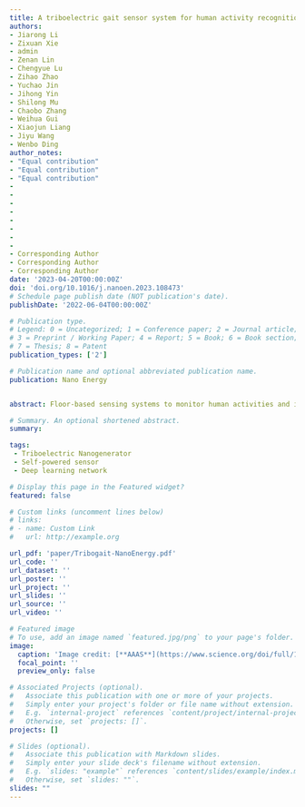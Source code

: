 ```yaml
---
title: A triboelectric gait sensor system for human activity recognition and user identification
authors: 
- Jiarong Li
- Zixuan Xie
- admin
- Zenan Lin
- Chengyue Lu
- Zihao Zhao
- Yuchao Jin
- Jihong Yin
- Shilong Mu
- Chaobo Zhang
- Weihua Gui
- Xiaojun Liang
- Jiyu Wang
- Wenbo Ding
author_notes:
- "Equal contribution"
- "Equal contribution"
- "Equal contribution"
-
-
-
-
-
-
-
-
- Corresponding Author
- Corresponding Author
- Corresponding Author
date: '2023-04-20T00:00:00Z'
doi: 'doi.org/10.1016/j.nanoen.2023.108473'
# Schedule page publish date (NOT publication's date).
publishDate: '2022-06-04T00:00:00Z'

# Publication type.
# Legend: 0 = Uncategorized; 1 = Conference paper; 2 = Journal article;
# 3 = Preprint / Working Paper; 4 = Report; 5 = Book; 6 = Book section;
# 7 = Thesis; 8 = Patent
publication_types: ['2']

# Publication name and optional abbreviated publication name.
publication: Nano Energy


abstract: Floor-based sensing systems to monitor human activities and identify users are essential for smart homes and intelligent buildings. A low-cost, easy-to-fabricate, and flexible gait sensor system based on triboelectric nano- generator (TENG) is presented in this paper, which can transform gait movements, even in the low-frequency form, into electrical impulses without an external power source. To realize this, a TENG-based gait sensor unit with an optimized structure design is proposed to enhance the sensing sensitivity. A sensing insole module is formed by arranging the sensor units according to the foot pressure distribution. The sensor distribution is then explored and improved by comparative studies of gait recognition performance, which increases the recognition efficiency and the possible application in edge computing scenarios. Furthermore, a deep learning network is developed based on long short-term memory (LSTM) and residual units to extract deep features from multi- channel time-series gait data to boost recognition performance. Experimental results demonstrate that the pro- posed gait sensor system can be utilized for human activity recognition and user identification with accuracies of 97.9 % and 99.4 %, respectively. Finally, a gait-sensing-based fitness exercise monitoring system is constructed that can estimate calorie expenditure and distinguish between standard and non-standard fitness activities with an accuracy of 97.2 %. This work can be extended to various application scenarios such as security surveillance, health monitoring, and intelligent control, which provides a new ubiquitous self-powered sensing solution for the Internet of Things (IoT).

# Summary. An optional shortened abstract.
summary: 

tags:
 - Triboelectric Nanogenerator
 - Self-powered sensor
 - Deep learning network

# Display this page in the Featured widget?
featured: false

# Custom links (uncomment lines below)
# links:
# - name: Custom Link
#   url: http://example.org

url_pdf: 'paper/Tribogait-NanoEnergy.pdf'
url_code: ''
url_dataset: ''
url_poster: ''
url_project: ''
url_slides: ''
url_source: ''
url_video: ''

# Featured image
# To use, add an image named `featured.jpg/png` to your page's folder.
image:
  caption: 'Image credit: [**AAAS**](https://www.science.org/doi/full/10.1126/sciadv.abl3742)'
  focal_point: ''
  preview_only: false

# Associated Projects (optional).
#   Associate this publication with one or more of your projects.
#   Simply enter your project's folder or file name without extension.
#   E.g. `internal-project` references `content/project/internal-project/index.md`.
#   Otherwise, set `projects: []`.
projects: []

# Slides (optional).
#   Associate this publication with Markdown slides.
#   Simply enter your slide deck's filename without extension.
#   E.g. `slides: "example"` references `content/slides/example/index.md`.
#   Otherwise, set `slides: ""`.
slides: ""
---
```

